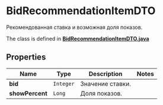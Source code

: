 

# BidRecommendationItemDTO

Рекомендованная ставка и возможная доля показов.

The class is defined in **[BidRecommendationItemDTO.java](../../src/main/java/org/openapitools/model/BidRecommendationItemDTO.java)**

## Properties

Name | Type | Description | Notes
------------ | ------------- | ------------- | -------------
**bid** | `Integer` | Значение ставки. | 
**showPercent** | `Long` | Доля показов.  | 




